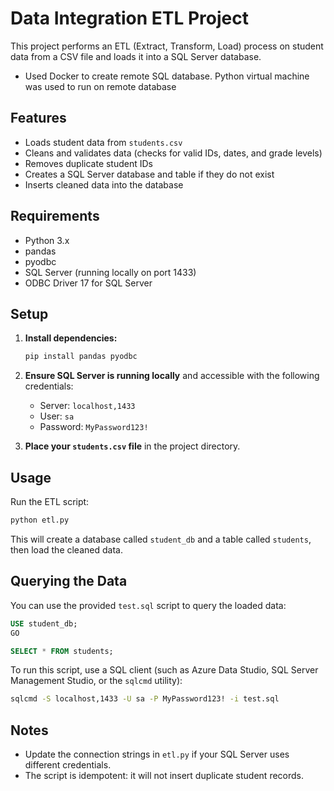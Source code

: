 # Data Integration ETL Project

This project performs an ETL (Extract, Transform, Load) process on student data from a CSV file and loads it into a SQL Server database.
* Used Docker to create remote SQL database. Python virtual machine was used to run on remote database

## Features

- Loads student data from `students.csv`
- Cleans and validates data (checks for valid IDs, dates, and grade levels)
- Removes duplicate student IDs
- Creates a SQL Server database and table if they do not exist
- Inserts cleaned data into the database

## Requirements

- Python 3.x
- pandas
- pyodbc
- SQL Server (running locally on port 1433)
- ODBC Driver 17 for SQL Server

## Setup

1. **Install dependencies:**
   ```sh
   pip install pandas pyodbc
   ```

2. **Ensure SQL Server is running locally** and accessible with the following credentials:
   - Server: `localhost,1433`
   - User: `sa`
   - Password: `MyPassword123!`

3. **Place your `students.csv` file** in the project directory.

## Usage

Run the ETL script:

```sh
python etl.py
```

This will create a database called `student_db` and a table called `students`, then load the cleaned data.

## Querying the Data

You can use the provided `test.sql` script to query the loaded data:

```sql
USE student_db;
GO

SELECT * FROM students;
```

To run this script, use a SQL client (such as Azure Data Studio, SQL Server Management Studio, or the `sqlcmd` utility):

```sh
sqlcmd -S localhost,1433 -U sa -P MyPassword123! -i test.sql
```

## Notes

- Update the connection strings in `etl.py` if your SQL Server uses different credentials.
- The script is idempotent: it will not insert duplicate student records.
